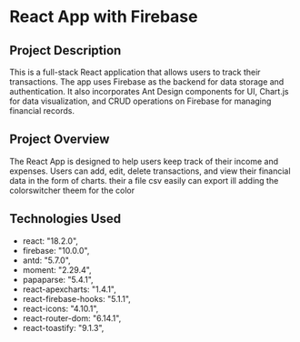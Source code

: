 # React App with Firebase

## Project Description
This is a full-stack React  application that allows users to track their  transactions. The app uses Firebase as the backend for data storage and authentication. It also incorporates Ant Design components for UI, Chart.js for data visualization, and CRUD operations on Firebase for managing financial records.


## Project Overview
The React  App is designed to help users keep track of their income and expenses. Users can add, edit, delete transactions, and view their financial data in the form of charts. their a file csv easily can export ill adding the colorswitcher theem for the color




## Technologies Used
- react: "18.2.0",
- firebase: "10.0.0",
- antd: "5.7.0",
- moment: "2.29.4",
- papaparse: "5.4.1",
- react-apexcharts: "1.4.1",
- react-firebase-hooks: "5.1.1",
- react-icons: "4.10.1",
- react-router-dom: "6.14.1",
- react-toastify: "9.1.3",

